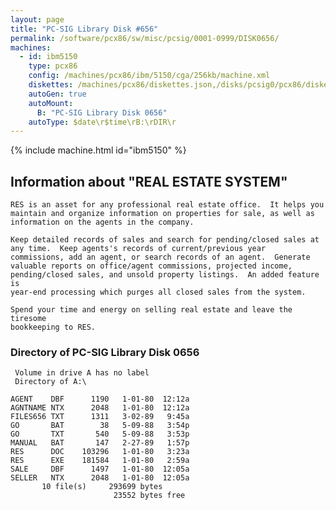 ```yaml
---
layout: page
title: "PC-SIG Library Disk #656"
permalink: /software/pcx86/sw/misc/pcsig/0001-0999/DISK0656/
machines:
  - id: ibm5150
    type: pcx86
    config: /machines/pcx86/ibm/5150/cga/256kb/machine.xml
    diskettes: /machines/pcx86/diskettes.json,/disks/pcsig0/pcx86/diskettes.json
    autoGen: true
    autoMount:
      B: "PC-SIG Library Disk 0656"
    autoType: $date\r$time\rB:\rDIR\r
---
```


{% include machine.html id="ibm5150" %}

## Information about "REAL ESTATE SYSTEM"

    RES is an asset for any professional real estate office.  It helps you
    maintain and organize information on properties for sale, as well as
    information on the agents in the company.
    
    Keep detailed records of sales and search for pending/closed sales at
    any time.  Keep agents's records of current/previous year
    commissions, add an agent, or search records of an agent.  Generate
    valuable reports on office/agent commissions, projected income,
    pending/closed sales, and unsold property listings.  An added feature is
    year-end processing which purges all closed sales from the system.
    
    Spend your time and energy on selling real estate and leave the tiresome
    bookkeeping to RES.

### Directory of PC-SIG Library Disk 0656

     Volume in drive A has no label
     Directory of A:\

    AGENT    DBF      1190   1-01-80  12:12a
    AGNTNAME NTX      2048   1-01-80  12:12a
    FILES656 TXT      1311   3-02-89   9:45a
    GO       BAT        38   5-09-88   3:54p
    GO       TXT       540   5-09-88   3:53p
    MANUAL   BAT       147   2-27-89   1:57p
    RES      DOC    103296   1-01-80   3:23a
    RES      EXE    181584   1-01-80   2:59a
    SALE     DBF      1497   1-01-80  12:05a
    SELLER   NTX      2048   1-01-80  12:05a
           10 file(s)     293699 bytes
                           23552 bytes free
